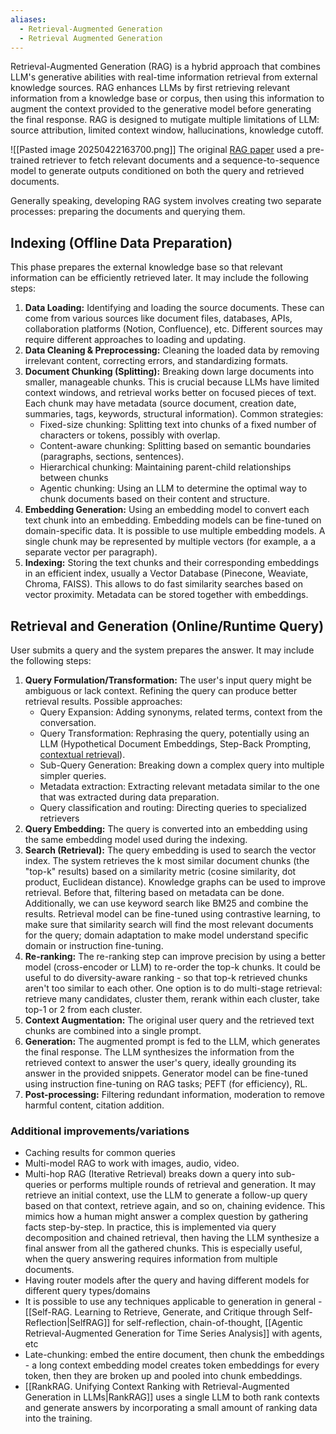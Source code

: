 ```yaml
---
aliases:
  - Retrieval-Augmented Generation
  - Retrieval Augmented Generation
---
```

Retrieval-Augmented Generation (RAG) is a hybrid approach that combines LLM's generative abilities with real-time information retrieval from external knowledge sources​. RAG enhances LLMs by first retrieving relevant information from a knowledge base or corpus, then using this information to augment the context provided to the generative model before generating the final response.
RAG is designed to mutigate multiple limitations of LLM: source attribution, limited context window, hallucinations, knowledge cutoff.

![[Pasted image 20250422163700.png]]
The original [RAG paper](https://arxiv.org/abs/2005.11401) used a pre-trained retriever to fetch relevant documents and a sequence-to-sequence model to generate outputs conditioned on both the query and retrieved documents.

Generally speaking, developing RAG system involves creating two separate processes: preparing the documents and querying them.

## Indexing (Offline Data Preparation)

This phase prepares the external knowledge base so that relevant information can be efficiently retrieved later. It may include the following steps:

1. **Data Loading:** Identifying and loading the source documents. These can come from various sources like document files, databases, APIs, collaboration platforms (Notion, Confluence), etc. Different sources may require different approaches to loading and updating.
2. **Data Cleaning & Preprocessing:** Cleaning the loaded data by removing irrelevant content, correcting errors, and standardizing formats.
3. **Document Chunking (Splitting):** Breaking down large documents into smaller, manageable chunks. This is crucial because LLMs have limited context windows, and retrieval works better on focused pieces of text. Each chunk may have metadata (source document, creation date, summaries, tags, keywords, structural information). Common strategies:
    - Fixed-size chunking: Splitting text into chunks of a fixed number of characters or tokens, possibly with overlap.
    - Content-aware chunking: Splitting based on semantic boundaries (paragraphs, sections, sentences).
    - Hierarchical chunking: Maintaining parent-child relationships between chunks
    - Agentic chunking: Using an LLM to determine the optimal way to chunk documents based on their content and structure.
4. **Embedding Generation:** Using an embedding model to convert each text chunk into an embedding. Embedding models can be fine-tuned on domain-specific data. It is possible to use multiple embedding models. A single chunk may be represented by multiple vectors (for example, a a separate vector per paragraph).
5. **Indexing:** Storing the text chunks and their corresponding embeddings in an efficient index, usually a Vector Database (Pinecone, Weaviate, Chroma, FAISS). This allows to do fast similarity searches based on vector proximity. Metadata can be stored together with embeddings.

## Retrieval and Generation (Online/Runtime Query)

User submits a query and the system prepares the answer. It may include the following steps:

1. **Query Formulation/Transformation:** The user's input query might be ambiguous or lack context. Refining the query can produce better retrieval results. Possible approaches:
    - Query Expansion: Adding synonyms, related terms, context from the conversation.
    - Query Transformation: Rephrasing the query, potentially using an LLM (Hypothetical Document Embeddings, Step-Back Prompting, [contextual retrieval](https://www.anthropic.com/news/contextual-retrieval)).
    - Sub-Query Generation: Breaking down a complex query into multiple simpler queries.
    - Metadata extraction: Extracting relevant metadata similar to the one that was extracted during data preparation.
    - Query classification and routing: Directing queries to specialized retrievers
2. **Query Embedding:** The query is converted into an embedding using the same embedding model used during the indexing.
3. **Search (Retrieval):** The query embedding is used to search the vector index. The system retrieves the k most similar document chunks (the "top-k" results) based on a similarity metric (cosine similarity, dot product, Euclidean distance). Knowledge graphs can be used to improve retrieval. Before that, filtering based on metadata can be done. Additionally, we can use keyword search like BM25 and combine the results. Retrieval model can be fine-tuned using contrastive learning, to make sure that similarity search will find the most relevant documents for the query; domain adaptation to make model understand specific domain or instruction fine-tuning.
4. **Re-ranking:** The re-ranking step can improve precision by using a better model (cross-encoder or LLM) to re-order the top-k chunks. It could be useful to do diversity-aware ranking - so that top-k retrieved chunks aren't too similar to each other. One option is to do multi-stage retrieval: retrieve many candidates, cluster them, rerank within each cluster, take top-1 or 2 from each cluster.
5. **Context Augmentation:** The original user query and the retrieved text chunks are combined into a single prompt.
6. **Generation:** The augmented prompt is fed to the LLM, which generates the final response. The LLM synthesizes the information from the retrieved context to answer the user's query, ideally grounding its answer in the provided snippets. Generator model can be fine-tuned using instruction fine-tuning on RAG tasks; PEFT (for efficiency), RL.
7. **Post-processing:** Filtering redundant information, moderation to remove harmful content, citation addition.

### Additional improvements/variations
- Caching results for common queries
- Multi-model RAG to work with images, audio, video.
- Multi-hop RAG (Iterative Retrieval) breaks down a query into sub-queries or performs multiple rounds of retrieval and generation​. It may retrieve an initial context, use the LLM to generate a follow-up query based on that context, retrieve again, and so on, chaining evidence. This mimics how a human might answer a complex question by gathering facts step-by-step. In practice, this is implemented via query decomposition and chained retrieval, then having the LLM synthesize a final answer from all the gathered chunks. This is especially useful, when the query answering requires information from multiple documents.
- Having router models after the query and having different models for different query types/domains
- It is possible to use any techniques applicable to generation in general - [[Self-RAG. Learning to Retrieve, Generate, and Critique through Self-Reflection|SelfRAG]] for self-reflection, chain-of-thought, [[Agentic Retrieval-Augmented Generation for Time Series Analysis]] with agents, etc
- Late-chunking: embed the entire document, then chunk the embeddings - a long context embedding model creates token embeddings for every token, then they are broken up and pooled into chunk embeddings.
- [[RankRAG. Unifying Context Ranking with Retrieval-Augmented Generation in LLMs|RankRAG]] uses a single LLM to both rank contexts and generate answers by incorporating a small amount of ranking data into the training.


